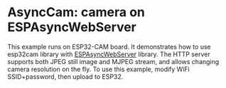 # AsyncCam: camera on ESPAsyncWebServer

This example runs on ESP32-CAM board.
It demonstrates how to use esp32cam library with [ESPAsyncWebServer](https://github.com/mathieucarbou/ESPAsyncWebServer) library.
The HTTP server supports both JPEG still image and MJPEG stream, and allows changing camera resolution on the fly.
To use this example, modify WiFi SSID+password, then upload to ESP32.
